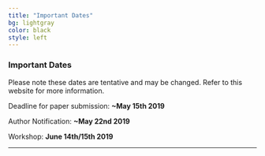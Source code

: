 ```yaml
---
title: "Important Dates"
bg: lightgray
color: black
style: left
---
```


### Important Dates

Please note these dates are tentative and may be changed.
Refer to this website for more information.

Deadline for paper submission: **~May 15th 2019**

Author Notification: **~May 22nd 2019**

Workshop: **June 14th/15th 2019**

* * *
